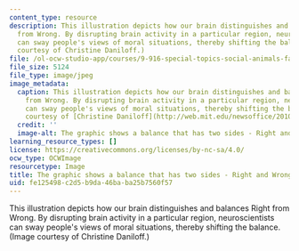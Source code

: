 ```yaml
---
content_type: resource
description: This illustration depicts how our brain distinguishes and balances Right
  from Wrong. By disrupting brain activity in a particular region, neuroscientists
  can sway people's views of moral situations, thereby shifting the balance. (Image
  courtesy of Christine Daniloff.)
file: /ol-ocw-studio-app/courses/9-916-special-topics-social-animals-fall-2009/fe125498c2d5b9da46baba25b7560f57_9-916f09-th.jpg
file_size: 5124
file_type: image/jpeg
image_metadata:
  caption: This illustration depicts how our brain distinguishes and balances Right
    from Wrong. By disrupting brain activity in a particular region, neuroscientists
    can sway people's views of moral situations, thereby shifting the balance. (Image
    courtesy of [Christine Daniloff](http://web.mit.edu/newsoffice/2010/moral-control-0330).)
  credit: ''
  image-alt: The graphic shows a balance that has two sides - Right and Wrong.
learning_resource_types: []
license: https://creativecommons.org/licenses/by-nc-sa/4.0/
ocw_type: OCWImage
resourcetype: Image
title: The graphic shows a balance that has two sides - Right and Wrong
uid: fe125498-c2d5-b9da-46ba-ba25b7560f57
---
```

This illustration depicts how our brain distinguishes and balances Right from Wrong. By disrupting brain activity in a particular region, neuroscientists can sway people's views of moral situations, thereby shifting the balance. (Image courtesy of Christine Daniloff.)